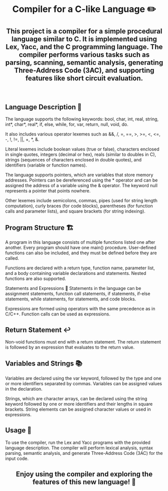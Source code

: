 # <p align ="center">Compiler for a C-like Language ✏️</p>

## <p align ="center">This project is a compiler for a simple procedural language similar to C. It is implemented using Lex, Yacc, and the C programming language. The compiler performs various tasks such as parsing, scanning, semantic analysis, generating Three-Address Code (3AC), and supporting features like short circuit evaluation.</p>
<br>

## Language Description 📝
The language supports the following keywords: bool, char, int, real, string, int*, char*, real*, if, else, while, for, var, return, null, void, do.

It also includes various operator lexemes such as &&, /, =, ==, >, >=, <, <=, -, !, !=, ||, +, *, &.

Literal lexemes include boolean values (true or false), characters enclosed in single quotes, integers (decimal or hex), reals (similar to doubles in C), strings (sequences of characters enclosed in double quotes), and identifiers (variable or function names).

The language supports pointers, which are variables that store memory addresses. Pointers can be dereferenced using the * operator and can be assigned the address of a variable using the & operator. The keyword null represents a pointer that points nowhere.

Other lexemes include semicolons, commas, pipes (used for string length computation), curly braces (for code blocks), parentheses (for function calls and parameter lists), and square brackets (for string indexing).
<br>

## Program Structure 🏗️
A program in this language consists of multiple functions listed one after another. Every program should have one main() procedure. User-defined functions can also be included, and they must be defined before they are called.

Functions are declared with a return type, function name, parameter list, and a body containing variable declarations and statements. Nested functions are also supported.

Statements and Expressions 💬
Statements in the language can be assignment statements, function call statements, if statements, if-else statements, while statements, for statements, and code blocks.

Expressions are formed using operators with the same precedence as in C/C++. Function calls can be used as expressions.
<br>

## Return Statement ↩️
Non-void functions must end with a return statement. The return statement is followed by an expression that evaluates to the return value.
<br>

## Variables and Strings 📚
Variables are declared using the var keyword, followed by the type and one or more identifiers separated by commas. Variables can be assigned values in the declaration.

Strings, which are character arrays, can be declared using the string keyword followed by one or more identifiers and their lengths in square brackets. String elements can be assigned character values or used in expressions.
<br>

## Usage 🚀
To use the compiler, run the Lex and Yacc programs with the provided language description. The compiler will perform lexical analysis, syntax parsing, semantic analysis, and generate Three-Address Code (3AC) for the input code.
<br>

## <p align ="center">Enjoy using the compiler and exploring the features of this new language! 🎉</p>
